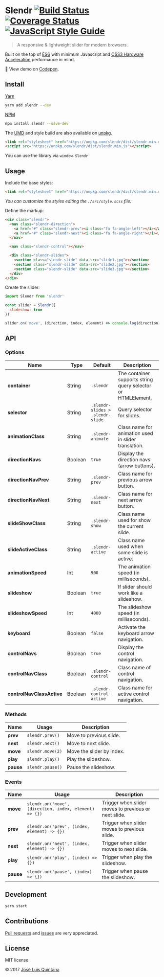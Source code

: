 # Slendr [![Build Status](https://travis-ci.org/joseluisq/slendr.svg?branch=master)](https://travis-ci.org/joseluisq/slendr) [![Coverage Status](https://coveralls.io/repos/github/joseluisq/slendr/badge.svg?branch=master)](https://coveralls.io/github/joseluisq/slendr?branch=master) [![JavaScript Style Guide](https://img.shields.io/badge/code%20style-standard-brightgreen.svg)](http://standardjs.com/)

> A responsive & lightweight slider for modern browsers.

Built on the top of [ES6](https://babeljs.io/docs/learn-es2015/) with minimum Javascript and [CSS3 Hardware Acceleration](http://www.html5rocks.com/en/tutorials/speed/high-performance-animations/) performance in mind.

:tada: View demo on [Codepen](http://codepen.io/joseluisq/full/wGXaKx/).

## Install

[Yarn](https://github.com/yarnpkg/)

```sh
yarn add slendr --dev
```

[NPM](https://www.npmjs.com/)

```sh
npm install slendr --save-dev
```

The [UMD](https://github.com/umdjs/umd) and style build are also available on [unpkg](https://unpkg.com).

```html
<link rel="stylesheet" href="https://unpkg.com/slendr/dist/slendr.min.css">
<script src="https://unpkg.com/slendr/dist/slendr.min.js"></script>
```

You can use the library via `window.Slendr`

## Usage

Include the base styles:

```html
<link rel="stylesheet" href="https://unpkg.com/slendr/dist/slendr.min.css">
```

_You can customize the styles editing the `./src/style.scss` file._

Define the markup:

```html
<div class="slendr">
  <nav class="slendr-direction">
    <a href="#" class="slendr-prev"><i class="fa fa-angle-left"></i></a>
    <a href="#" class="slendr-next"><i class="fa fa-angle-right"></i></a>
  </nav>

  <nav class="slendr-control"></nav>

  <div class="slendr-slides">
    <section class="slendr-slide" data-src="slide1.jpg"></section>
    <section class="slendr-slide" data-src="slide2.jpg"></section>
    <section class="slendr-slide" data-src="slide3.jpg"></section>
  </div>
</div>
```

Create the slider:

```js
import Slendr from 'slendr'

const slider = Slendr({
  slideshow: true
})

slider.on('move', (direction, index, element) => console.log(direction))
```

## API

### Options

Name | Type | Default | Description
--- | --- | --- | ---
__container__ | String | `.slendr` | The container supports string query selector or HTMLElement.
__selector__ | String | `.slendr-slides > .slendr-slide` | Query selector for slides.
__animationClass__ | String | `.slendr-animate` | Class name for animation used in slider translation.
__directionNavs__ | Boolean | `true` | Display the direction navs (arrow buttons).
__directionNavPrev__ | String | `.slendr-prev` | Class name for previous arrow button.
__directionNavNext__ | String | `.slendr-next` | Class name for next arrow button.
__slideShowClass__ | String | `.slendr-show` | Class name used for show the current slide.
__slideActiveClass__ | String | `.slendr-active` | Class name used when some slide is active.
__animationSpeed__ | Int | `900` | The animation speed (in milliseconds).
__slideshow__ | Boolean | `true` | If slider should work like a slideshow.
__slideshowSpeed__ | Int | `4000` | The slideshow speed (in milliseconds).
__keyboard__ | Boolean | `false` | Activate the keyboard arrow navigation.
__controlNavs__ | Boolean | `true` | Display the control navigation.
__controlNavClass__ | Boolean | `.slendr-control` | Class name of control navigation.
__controlNavClassActive__ | Boolean | `.slendr-control-active` | Class name for active control navigation.

### Methods

Name | Usage | Description
--- | --- | ---
__prev__ | `slendr.prev()` | Move to previous slide.
__next__ | `slendr.next()` | Move to next slide.
__move__ | `slendr.move(2)` | Move the slider by index.
__play__ | `slendr.play()` | Play the slideshow.
__pause__ | `slendr.pause()` | Pause the slideshow.

### Events

Name | Usage | Description
--- | --- | ---
__move__ | `slendr.on('move', (direction, index, element) => {})` | Trigger when slider moves to previous or next slide.
__prev__ | `slendr.on('prev', (index, element) => {})` | Trigger when slider moves to previous slide.
__next__ | `slendr.on('next', (index, element) => {})` | Trigger when slider moves to next slide.
__play__ | `slendr.on('play', (index) => {})` | Trigger when play the slideshow.
__pause__ | `slendr.on('pause', (index) => {})` | Trigger when pause the slideshow.

## Development

```sh
yarn start
```

## Contributions

[Pull requests](https://github.com/joseluisq/slendr/pulls) and [issues](https://github.com/joseluisq/slendr/issues) are very appreciated.

## License
MIT license

© 2017 [José Luis Quintana](http://git.io/joseluisq)
